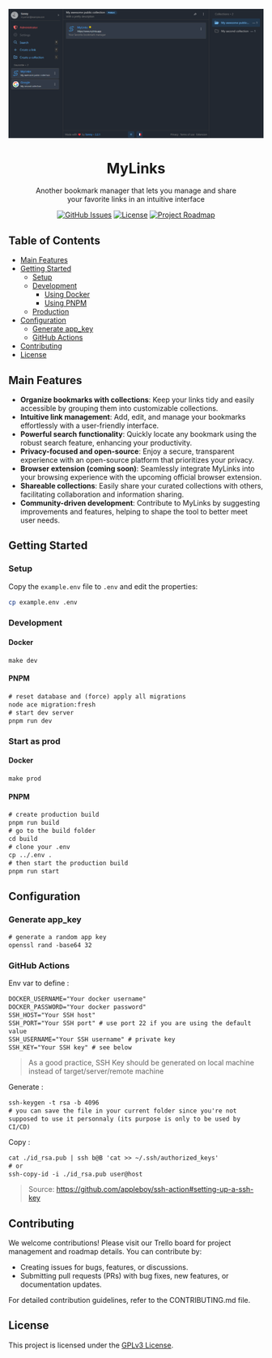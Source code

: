 ![](./docs//imgs/ml_dashboard_dark.png)

<div align="center">
  <h1>MyLinks</h1>
  <p>Another bookmark manager that lets you manage and share<br>your favorite links in an intuitive interface</p>
  <p>
    <a href="https://github.com/my-links/my-links/issues"><img src="https://img.shields.io/github/issues/my-links/my-links.svg" alt="GitHub Issues"></a>
    <a href="https://github.com/my-links/my-links/blob/main/LICENSE"><img src="https://img.shields.io/github/license/my-links/my-links.svg" alt="License"></a>
    <a href="https://trello.com/b/CwxkMeZp/mylinks"><img src="https://img.shields.io/badge/roadmap-Trello-blue" alt="Project Roadmap"></a>
  </p>
</div>

## Table of Contents

- [Main Features](#main-features)
- [Getting Started](#getting-started)
  - [Setup](#setup)
  - [Development](#development)
    - [Using Docker](#docker)
    - [Using PNPM](#pnpm)
  - [Production](#start-as-prod)
- [Configuration](#configuration)
  - [Generate app_key](#generate_app_key)
  - [GitHub Actions](#github-actions)
- [Contributing](#contributing)
- [License](#license)

## Main Features

- **Organize bookmarks with collections**: Keep your links tidy and easily accessible by grouping them into customizable collections.
- **Intuitive link management**: Add, edit, and manage your bookmarks effortlessly with a user-friendly interface.
- **Powerful search functionality**: Quickly locate any bookmark using the robust search feature, enhancing your productivity.
- **Privacy-focused and open-source**: Enjoy a secure, transparent experience with an open-source platform that prioritizes your privacy.
- **Browser extension (coming soon)**: Seamlessly integrate MyLinks into your browsing experience with the upcoming official browser extension.
- **Shareable collections**: Easily share your curated collections with others, facilitating collaboration and information sharing.
- **Community-driven development**: Contribute to MyLinks by suggesting improvements and features, helping to shape the tool to better meet user needs.

## Getting Started

### Setup

Copy the `example.env` file to `.env` and edit the properties:

```bash
cp example.env .env
```

### Development

#### Docker

```shell
make dev
```

#### PNPM

```shell
# reset database and (force) apply all migrations
node ace migration:fresh
# start dev server
pnpm run dev
```

### Start as prod

#### Docker

```shell
make prod
```

#### PNPM

```shell
# create production build
pnpm run build
# go to the build folder
cd build
# clone your .env
cp ../.env .
# then start the production build
pnpm run start
```

## Configuration

### Generate app_key

```shell
# generate a random app key
openssl rand -base64 32
```

### GitHub Actions

Env var to define :

```shell
DOCKER_USERNAME="Your docker username"
DOCKER_PASSWORD="Your docker password"
SSH_HOST="Your SSH host"
SSH_PORT="Your SSH port" # use port 22 if you are using the default value
SSH_USERNAME="Your SSH username" # private key
SSH_KEY="Your SSH key" # see below
```

> As a good practice, SSH Key should be generated on local machine instead of target/server/remote machine

Generate :

```shell
ssh-keygen -t rsa -b 4096
# you can save the file in your current folder since you're not supposed to use it personnaly (its purpose is only to be used by CI/CD)
```

Copy :

```shell
cat ./id_rsa.pub | ssh b@B 'cat >> ~/.ssh/authorized_keys'
# or
ssh-copy-id -i ./id_rsa.pub user@host
```

> Source: https://github.com/appleboy/ssh-action#setting-up-a-ssh-key

## Contributing

We welcome contributions! Please visit our Trello board for project management and roadmap details. You can contribute by:

- Creating issues for bugs, features, or discussions.
- Submitting pull requests (PRs) with bug fixes, new features, or documentation updates.

For detailed contribution guidelines, refer to the CONTRIBUTING.md file.

## License

This project is licensed under the [GPLv3 License](./LICENCE).
